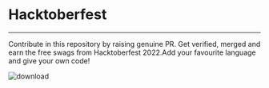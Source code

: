 # Hacktoberfest
-----------------------------------------------------------------------------------------------------------------
Contribute in this repository by raising genuine PR. Get verified, merged and earn the free swags from Hacktoberfest 2022.Add your favourite language and give your own code!



![download](https://user-images.githubusercontent.com/81232337/195912848-9560e657-2420-4679-b89f-e94ad6362ad6.jpg)
